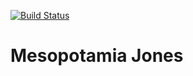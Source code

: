 [![Build Status](https://travis-ci.org/loopingdoge/mesopotamia-jones.svg?branch=master)](https://travis-ci.org/loopingdoge/mesopotamia-jones)

# Mesopotamia Jones